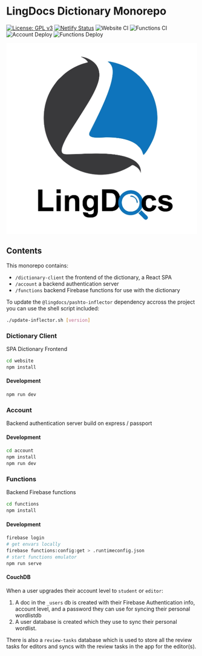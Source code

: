 # LingDocs Dictionary Monorepo

[![License: GPL v3](https://img.shields.io/badge/License-GPLv3-blue.svg)](https://www.gnu.org/licenses/gpl-3.0)
[![Netlify Status](https://api.netlify.com/api/v1/badges/65b633a2-f123-4fcd-91bc-5e6acda43256/deploy-status)](https://app.netlify.com/sites/lingdocs-dictionary/deploys)
![Website CI](https://github.com/lingdocs/lingdocs-main/actions/workflows/website-ci.yml/badge.svg)
![Functions CI](https://github.com/lingdocs/lingdocs-main/actions/workflows/functions-ci.yml/badge.svg)
![Account Deploy](https://github.com/lingdocs/lingdocs-main/actions/workflows/deploy-account.yml/badge.svg)
![Functions Deploy](https://github.com/lingdocs/lingdocs-main/actions/workflows/deploy-functions.yml/badge.svg)

![LingDocs Logo](./website/public/icons/icon-w-name.png)

## Contents

This monorepo contains:
 - `/dictionary-client` the frontend of the dictionary, a React SPA
 - `/account` a backend authentication server
 - `/functions` backend Firebase functions for use with the dictionary

To update the `@lingdocs/pashto-inflector` dependency accross the project you can use the shell script included:

```sh
./update-inflector.sh [version]
```

### Dictionary Client

SPA Dictionary Frontend

```sh
cd website
npm install
```

#### Development

```sh
npm run dev
```

### Account

Backend authentication server build on express / passport

#### Development

```sh
cd account
npm install
npm run dev
```

### Functions

Backend Firebase functions

```sh
cd functions
npm install
```

#### Development

```sh
firebase login
# get envars locally
firebase functions:config:get > .runtimeconfig.json
# start functions emulator
npm run serve
```

#### CouchDB

When a user upgrades their account level to `student` or `editor`:

1. A doc in the `_users` db is created with their Firebase Authentication info, account level, and a password they can use for syncing their personal wordlistdb
2. A user database is created which they use to sync their personal wordlist.  

There is also a `review-tasks` database which is used to store all the review tasks for editors and syncs with the review tasks in the app for the editor(s). 


